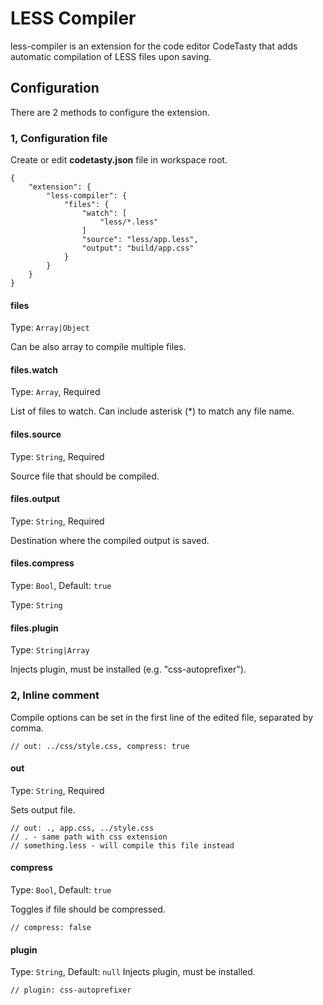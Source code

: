 # LESS Compiler

less-compiler is an extension for the code editor CodeTasty that adds automatic compilation of LESS files upon saving.

## Configuration
There are 2 methods to configure the extension.

### 1, Configuration file
Create or edit **codetasty.json** file in workspace root.

```
{
    "extension": {
        "less-compiler": {
            "files": {
                "watch": [
                    "less/*.less"
                ]
                "source": "less/app.less",
                "output": "build/app.css"
            }
        }
    }
}
```

#### files
Type: `Array|Object`

Can be also array to compile multiple files.

#### files.watch
Type: `Array`, Required

List of files to watch. Can include asterisk (*) to match any file name.

#### files.source
Type: `String`, Required

Source file that should be compiled.

#### files.output
Type: `String`, Required

Destination where the compiled output is saved.

#### files.compress
Type: `Bool`, Default: `true`

Type: `String`

#### files.plugin
Type: `String|Array`

Injects plugin, must be installed (e.g. "css-autoprefixer").

### 2, Inline comment

Compile options can be set in the first line of the edited file, separated by comma.

    // out: ../css/style.css, compress: true

#### out
Type: `String`, Required

Sets output file.

    // out: ., app.css, ../style.css
    // . - same path with css extension
    // something.less - will compile this file instead

#### compress
Type: `Bool`, Default: `true`

Toggles if file should be compressed.

    // compress: false

#### plugin
Type: `String`, Default: `null`
Injects plugin, must be installed.

    // plugin: css-autoprefixer